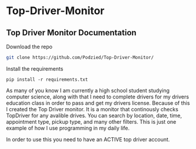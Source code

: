 # Top-Driver-Monitor

## Top Driver Monitor Documentation

Download the repo
```bash
git clone https://github.com/Podzied/Top-Driver-Monitor/
```
Install the requirements
```
pip install -r requirements.txt
```
As many of you know I am currently a high school student studying computer science, along with that I need to complete drivers for my drivers education class in order to pass and get my drivers license. Because of this I created the Top Driver monitor. It is a monitor that continously checks TopDriver for any avalible drives. You can search by location, date, time, appointment type, pickup type, and many other filters. This is just one example of how I use programming in my daily life.</p>

In order to use this you need to have an ACTIVE top driver account.

